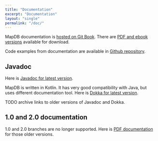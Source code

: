 ```yaml
---
title: "Documentation"
excerpt: "Documentation"
layout: "single"
permalink: "/doc/"
---
```


MapDB documentation is [hosted on Git Book](https://jankotek.gitbooks.io/mapdb/content/).
There are  [PDF and ebook versions](https://www.gitbook.com/book/jankotek/mapdb/details) available for download.

Code examples from documentation are available in [Github repository](https://github.com/jankotek/mapdb-site/tree/master/src/test/java/doc).


Javadoc
------------

Here is [Javadoc for latest version](/javadoc/latest/mapdb).

MapDB is written in Kotlin. It has very good compatibility with Java, but uses different
documentation tool. Here is [Dokka for latest version](/dokka/latest/mapdb/org.mapdb/).

TODO archive links to older versions of Javadoc and Dokka.


1.0 and 2.0 documentation
-------------------------------

1.0 and 2.0 branches are no longer supported. Here is [PDF documentation](/down/mapdb-manual-20.pdf) for those older versions.